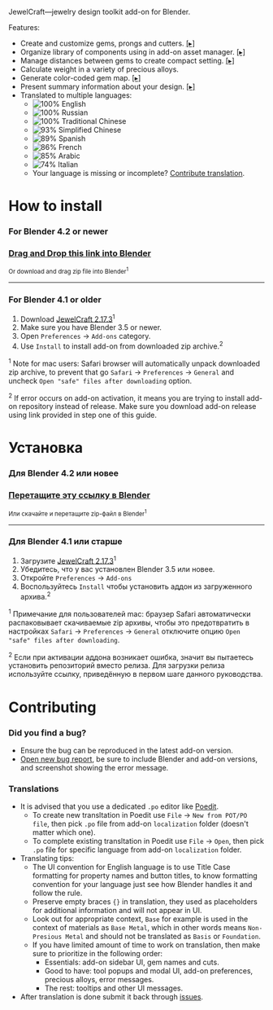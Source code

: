 JewelCraft—jewelry design toolkit add-on for Blender.

Features:

* Create and customize gems, prongs and cutters. [[▸]](https://youtu.be/h4-emum2orE)
* Organize library of components using in add-on asset manager. [[▸]](https://youtu.be/SYMHsImXe_c)
* Manage distances between gems to create compact setting. [[▸]](https://youtu.be/9VN_-seau3k)
* Calculate weight in a variety of precious alloys.
* Generate color-coded gem map. [[▸]](https://youtu.be/aQ__ec0BAbE)
* Present summary information about your design. [[▸]](https://youtu.be/6UxJAw_t5R0)
* Translated to multiple languages:
  * ![100%](https://geps.dev/progress/100) English
  * ![100%](https://geps.dev/progress/100) Russian
  * ![100%](https://geps.dev/progress/100) Traditional Chinese
  * ![93%](https://geps.dev/progress/93) Simplified Chinese
  * ![89%](https://geps.dev/progress/88) Spanish
  * ![86%](https://geps.dev/progress/86) French
  * ![85%](https://geps.dev/progress/85) Arabic
  * ![74%](https://geps.dev/progress/74) Italian
  * Your language is missing or incomplete? [Contribute translation](#translations).


How to install
==========================

### For Blender 4.2 or newer

### [Drag and Drop this link into Blender][download_latest]

<sub>Or download and drag zip file into Blender<sup>1</sup></sub>

---

### For Blender 4.1 or older

1. Download [JewelCraft 2.17.3][download_latest]<sup>1</sup>
2. Make sure you have Blender 3.5 or newer.
3. Open `Preferences` → `Add-ons` category.
4. Use `Install` to install add-on from downloaded zip archive.<sup>2</sup>

<sup>1</sup> Note for mac users: Safari browser will automatically unpack downloaded zip archive, to prevent that go `Safari` → `Preferences` → `General` and uncheck `Open "safe" files after downloading` option.

<sup>2</sup> If error occurs on add-on activation, it means you are trying to install add-on repository instead of release. Make sure you download add-on release using link provided in step one of this guide.


Установка
==========================

### Для Blender 4.2 или новее

### [Перетащите эту ссылку в Blender][download_latest]

<sub>Или скачайте и перетащите zip-файл в Blender<sup>1</sup></sub>

---

### Для Blender 4.1 или старше

1. Загрузите [JewelCraft 2.17.3][download_latest]<sup>1</sup>
2. Убедитесь, что у вас установлен Blender 3.5 или новее.
3. Откройте `Preferences` → `Add-ons`
4. Воспользуйтесь `Install` чтобы установить аддон из загруженного архива.<sup>2</sup>

<sup>1</sup> Примечание для пользователей mac: браузер Safari автоматически распаковывает скачиваемые zip архивы, чтобы это предотвратить в настройках `Safari` → `Preferences` → `General` отключите опцию `Open "safe" files after downloading`.

<sup>2</sup> Если при активации аддона возникает ошибка, значит вы пытаетесь установить репозиторий вместо релиза. Для загрузки релиза используйте ссылку, приведённую в первом шаге данного руководства.


Contributing
==========================

### Did you find a bug?

* Ensure the bug can be reproduced in the latest add-on version.
* [Open new bug report][report_bug], be sure to include Blender and add-on versions, and screenshot showing the error message.

### Translations

* It is advised that you use a dedicated `.po` editor like [Poedit](https://poedit.net).
  * To create new transltation in Poedit use `File` → `New from POT/PO file`, then pick `.po` file from add-on `localization` folder (doesn't matter which one).
  * To complete existing transltation in Poedit use `File` → `Open`, then pick `.po` file for specific language from add-on `localization` folder.
* Translating tips:
  * The UI convention for English language is to use Title Case formatting for property names and button titles, to know formatting convention for your language just see how Blender handles it and follow the rule.
  * Preserve empty braces `{}` in translation, they used as placeholders for additional information and will not appear in UI.
  * Look out for appropriate context, `Base` for example is used in the context of materials as `Base Metal`, which in other words means `Non-Presious Metal` and should not be translated as `Basis` or `Foundation`.
  * If you have limited amount of time to work on translation, then make sure to prioritize in the following order:
    * Essentials: add-on sidebar UI, gem names and cuts.
    * Good to have: tool popups and modal UI, add-on preferences, precious alloys, error messages.
    * The rest: tooltips and other UI messages.
* After translation is done submit it back through [issues][submit_translation].


[download_latest]: https://github.com/mrachinskiy/jewelcraft/releases/latest/download/jewelcraft-2_17_3.zip?repository=https://mrachinskiy.github.io/api/v1/extensions.json&blender_version_min=4.2.0
[report_bug]: https://github.com/mrachinskiy/jewelcraft/issues/new?template=bug_report.md
[submit_translation]: https://github.com/mrachinskiy/jewelcraft/issues/new?labels=translation&template=contribute-translation.md
